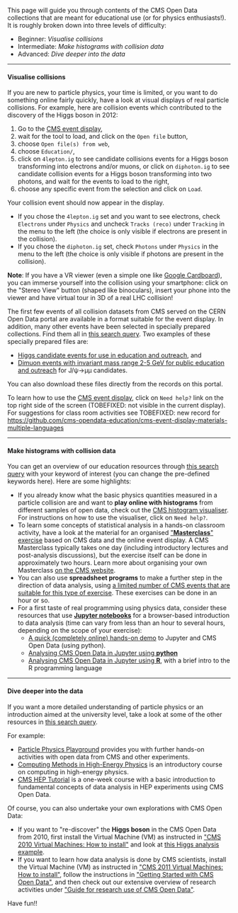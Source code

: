 This page will guide you through contents of the CMS Open Data collections that are meant for educational use (or for physics enthusiasts!). It is roughly broken down into three levels of difficulty:
- Beginner: *Visualise collisions*
- Intermediate: *Make histograms with collision data*
- Advanced: *Dive deeper into the data*

---

#### Visualise collisions

If you are new to particle physics, your time is limited, or you want to do something online fairly quickly, have a look at visual displays of real particle collisions. For example, here are collision events which contributed to the discovery of the Higgs boson in 2012:

1. Go to the [CMS event display](/visualise/events/CMS),
1. wait for the tool to load, and click on the `Open file` button,
1. choose `Open file(s) from web`,
1. choose `Education/`,
1. click on `4lepton.ig` to see candidate collisions events for a Higgs boson transforming into electrons and/or muons, or click on `diphoton.ig` to see candidate collision events for a Higgs boson transforming into two photons, and wait for the events to load to the right,
1. choose any specific event from the selection and click on `Load`.

Your collision event should now appear in the display.

- If you chose the `4lepton.ig` set and you want to see electrons, check `Electrons` under `Physics` and uncheck `Tracks (reco)` under `Tracking` in the menu to the left  (the choice is only visible if electrons are present in the collision).
- If you chose the `diphoton.ig` set, check `Photons` under `Physics` in the menu to the left (the choice is only visible if photons are present in the collision).

**Note**: If you have a VR viewer (even a simple one like [Google Cardboard](https://vr.google.com/cardboard/)), you can immerse yourself into the collision using your smartphone: click on the "Stereo View" button (shaped like binoculars), insert your phone into the viewer and have virtual tour in 3D of a real LHC collision!

The first few events of all collision datasets from CMS served on the CERN Open Data portal are available in a format suitable for the event display. In addition, many other events have been selected in specially prepared collections. Find them all in [this search query](search?page=1&size=20&q=display&subtype=Derived&experiment=CMS).
Two examples of these specially prepared files are:

- [Higgs candidate events for use in education and outreach](http://opendata.cern.ch/record/300), and
- [Dimuon events with invariant mass range 2-5 GeV for public education and outreach](http://opendata.cern.ch/record/301) for J/&psi;&rarr;&mu;&mu; candidates.

You can also download these files directly from the records on this portal.

To learn how to use the [CMS event display](/visualise/events/CMS), click on `Need help?` link on the top right side of the screen (TOBEFIXED: not visible in the current display). For suggestions for class room activities see TOBEFIXED: new record for https://github.com/cms-opendata-education/cms-event-display-materials-multiple-languages

---

#### Make histograms with collision data

You can get an overview of our education resources through [this search query](/search?page=1&size=20&q=learning%20school%20education&experiment=CMS) with your keyword of interest (you can change the pre-defined keywords here). Here are some highlights:

- If you already know what the basic physics quantities measured in a particle collision are and want to **play online with histograms** from different samples of open data, check out the [CMS histogram visualiser](http://opendata.cern.ch/visualise/histograms/CMS). For instructions on how to use the visualiser, click on `Need help?`.
- To learn some concepts of statistical analysis in a hands-on classroom activity, have a look at the material for an organised ["**Masterclass**" exercise](/record/53) based on CMS data and the online event display. A CMS Masterclass typically takes one day (including introductory lectures and post-analysis discussions), but the exercise itself can be done in approximately two hours. Learn more about organising your own Masterclass [on the CMS website](https://cms.cern/engage-with-cms/cms-physics-masterclass).
- You can also use **spreadsheet programs** to make a further step in the direction of data analysis, using [a limited number of CMS events that are suitable for this type of exercise](TOBEFIXED). These exercises can be done in an hour or so.
- For a first taste of real programming using physics data, consider these resources that use [**Jupyter notebooks**](https://jupyter.org/) for a browser-based introduction to data analysis (time can vary from less than an hour to several hours, depending on the scope of your exercise):
    - [A quick (completely online) hands-on demo](https://mybinder.org/v2/gh/cms-opendata-education/cms-online-notebooks-for-binder/master?filepath=quick-start-to-CMS-open-data.ipynb) to Jupyter and CMS Open Data (using python).
    - [Analysing CMS Open Data in Jupyter using **python**](TOBEFIXED)
    - [Analysing CMS Open Data in Jupyter using **R**](TOBEFIXED), with a brief intro to the R programming language

---

#### Dive deeper into the data

If you want a more detailed understanding of particle physics or an introduction aimed at the university level, take a look at some of the other resources in [this search query](search?page=1&size=20&q=&keywords=education&experiment=CMS).

For example:
- [Particle Physics Playground](/record/52) provides you with further hands-on activities with open data from CMS and other experiments.
- [Computing Methods in High-Energy Physics](/record/61) is an introductory course on computing in high-energy physics.
- [CMS HEP Tutorial](/record/50) is a one-week course with a basic introduction to fundamental concepts of data analysis in HEP experiments using CMS Open Data.

Of course, you can also undertake your own explorations with CMS Open Data:

- If you want to "re-discover" the **Higgs boson** in the CMS Open Data from 2010, first install the Virtual Machine (VM) as instructed in ["CMS 2010 Virtual Machines: How to install"](/articles/cms-2010-virtual-machines-how-to-install) and look at [this Higgs analysis example](TOBEFIXED).
- If you want to learn how data analysis is done by CMS scientists, install the Virtual Machine (VM) as instructed in ["CMS 2011 Virtual Machines: How to install"](/articles/cms-2011-virtual-machines-how-to-install), follow the instructions in ["Getting Started with CMS Open Data"](/articles/getting-started-with-cms-open-data), and then
check out our extensive overview of research activities under ["Guide for research use of CMS Open Data"](/articles/cms-guide-to-research-use-of-cms-open-data).

Have fun!!
